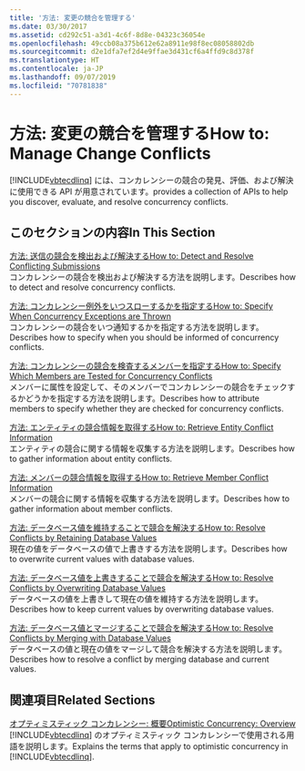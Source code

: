 ```yaml
---
title: '方法: 変更の競合を管理する'
ms.date: 03/30/2017
ms.assetid: cd292c51-a3d1-4c6f-8d8e-04323c36054e
ms.openlocfilehash: 49ccb08a375b612e62a8911e98f8ec08058802db
ms.sourcegitcommit: d2e1dfa7ef2d4e9ffae3d431cf6a4ffd9c8d378f
ms.translationtype: HT
ms.contentlocale: ja-JP
ms.lasthandoff: 09/07/2019
ms.locfileid: "70781838"
---
```

# <a name="how-to-manage-change-conflicts"></a><span data-ttu-id="07465-102">方法: 変更の競合を管理する</span><span class="sxs-lookup"><span data-stu-id="07465-102">How to: Manage Change Conflicts</span></span>
[!INCLUDE[vbtecdlinq](../../../../../../includes/vbtecdlinq-md.md)] <span data-ttu-id="07465-103">には、コンカレンシーの競合の発見、評価、および解決に使用できる API が用意されています。</span><span class="sxs-lookup"><span data-stu-id="07465-103">provides a collection of APIs to help you discover, evaluate, and resolve concurrency conflicts.</span></span>  
  
## <a name="in-this-section"></a><span data-ttu-id="07465-104">このセクションの内容</span><span class="sxs-lookup"><span data-stu-id="07465-104">In This Section</span></span>  
 [<span data-ttu-id="07465-105">方法: 送信の競合を検出および解決する</span><span class="sxs-lookup"><span data-stu-id="07465-105">How to: Detect and Resolve Conflicting Submissions</span></span>](how-to-detect-and-resolve-conflicting-submissions.md)  
 <span data-ttu-id="07465-106">コンカレンシーの競合を検出および解決する方法を説明します。</span><span class="sxs-lookup"><span data-stu-id="07465-106">Describes how to detect and resolve concurrency conflicts.</span></span>  
  
 [<span data-ttu-id="07465-107">方法: コンカレンシー例外をいつスローするかを指定する</span><span class="sxs-lookup"><span data-stu-id="07465-107">How to: Specify When Concurrency Exceptions are Thrown</span></span>](how-to-specify-when-concurrency-exceptions-are-thrown.md)  
 <span data-ttu-id="07465-108">コンカレンシーの競合をいつ通知するかを指定する方法を説明します。</span><span class="sxs-lookup"><span data-stu-id="07465-108">Describes how to specify when you should be informed of concurrency conflicts.</span></span>  
  
 [<span data-ttu-id="07465-109">方法: コンカレンシーの競合を検査するメンバーを指定する</span><span class="sxs-lookup"><span data-stu-id="07465-109">How to: Specify Which Members are Tested for Concurrency Conflicts</span></span>](how-to-specify-which-members-are-tested-for-concurrency-conflicts.md)  
 <span data-ttu-id="07465-110">メンバーに属性を設定して、そのメンバーでコンカレンシーの競合をチェックするかどうかを指定する方法を説明します。</span><span class="sxs-lookup"><span data-stu-id="07465-110">Describes how to attribute members to specify whether they are checked for concurrency conflicts.</span></span>  
  
 [<span data-ttu-id="07465-111">方法: エンティティの競合情報を取得する</span><span class="sxs-lookup"><span data-stu-id="07465-111">How to: Retrieve Entity Conflict Information</span></span>](how-to-retrieve-entity-conflict-information.md)  
 <span data-ttu-id="07465-112">エンティティの競合に関する情報を収集する方法を説明します。</span><span class="sxs-lookup"><span data-stu-id="07465-112">Describes how to gather information about entity conflicts.</span></span>  
  
 [<span data-ttu-id="07465-113">方法: メンバーの競合情報を取得する</span><span class="sxs-lookup"><span data-stu-id="07465-113">How to: Retrieve Member Conflict Information</span></span>](how-to-retrieve-member-conflict-information.md)  
 <span data-ttu-id="07465-114">メンバーの競合に関する情報を収集する方法を説明します。</span><span class="sxs-lookup"><span data-stu-id="07465-114">Describes how to gather information about member conflicts.</span></span>  
  
 [<span data-ttu-id="07465-115">方法: データベース値を維持することで競合を解決する</span><span class="sxs-lookup"><span data-stu-id="07465-115">How to: Resolve Conflicts by Retaining Database Values</span></span>](how-to-resolve-conflicts-by-retaining-database-values.md)  
 <span data-ttu-id="07465-116">現在の値をデータベースの値で上書きする方法を説明します。</span><span class="sxs-lookup"><span data-stu-id="07465-116">Describes how to overwrite current values with database values.</span></span>  
  
 [<span data-ttu-id="07465-117">方法: データベース値を上書きすることで競合を解決する</span><span class="sxs-lookup"><span data-stu-id="07465-117">How to: Resolve Conflicts by Overwriting Database Values</span></span>](how-to-resolve-conflicts-by-overwriting-database-values.md)  
 <span data-ttu-id="07465-118">データベースの値を上書きして現在の値を維持する方法を説明します。</span><span class="sxs-lookup"><span data-stu-id="07465-118">Describes how to keep current values by overwriting database values.</span></span>  
  
 [<span data-ttu-id="07465-119">方法: データベース値とマージすることで競合を解決する</span><span class="sxs-lookup"><span data-stu-id="07465-119">How to: Resolve Conflicts by Merging with Database Values</span></span>](how-to-resolve-conflicts-by-merging-with-database-values.md)  
 <span data-ttu-id="07465-120">データベースの値と現在の値をマージして競合を解決する方法を説明します。</span><span class="sxs-lookup"><span data-stu-id="07465-120">Describes how to resolve a conflict by merging database and current values.</span></span>  
  
## <a name="related-sections"></a><span data-ttu-id="07465-121">関連項目</span><span class="sxs-lookup"><span data-stu-id="07465-121">Related Sections</span></span>  
 [<span data-ttu-id="07465-122">オプティミスティック コンカレンシー: 概要</span><span class="sxs-lookup"><span data-stu-id="07465-122">Optimistic Concurrency: Overview</span></span>](optimistic-concurrency-overview.md)  
 <span data-ttu-id="07465-123">[!INCLUDE[vbtecdlinq](../../../../../../includes/vbtecdlinq-md.md)] のオプティミスティック コンカレンシーで使用される用語を説明します。</span><span class="sxs-lookup"><span data-stu-id="07465-123">Explains the terms that apply to optimistic concurrency in [!INCLUDE[vbtecdlinq](../../../../../../includes/vbtecdlinq-md.md)].</span></span>
